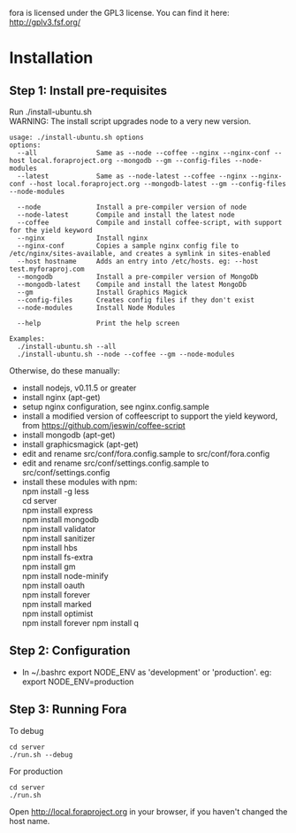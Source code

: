 fora is licensed under the GPL3 license.
You can find it here: http://gplv3.fsf.org/


Installation
============

Step 1: Install pre-requisites
------------------------------
Run ./install-ubuntu.sh  
WARNING: The install script upgrades node to a very new version.

```
usage: ./install-ubuntu.sh options
options:
  --all               Same as --node --coffee --nginx --nginx-conf --host local.foraproject.org --mongodb --gm --config-files --node-modules
  --latest            Same as --node-latest --coffee --nginx --nginx-conf --host local.foraproject.org --mongodb-latest --gm --config-files --node-modules

  --node              Install a pre-compiler version of node
  --node-latest       Compile and install the latest node
  --coffee            Compile and install coffee-script, with support for the yield keyword
  --nginx             Install nginx
  --nginx-conf        Copies a sample nginx config file to /etc/nginx/sites-available, and creates a symlink in sites-enabled
  --host hostname     Adds an entry into /etc/hosts. eg: --host test.myforaproj.com
  --mongodb           Install a pre-compiler version of MongoDb
  --mongodb-latest    Compile and install the latest MongoDb  
  --gm                Install Graphics Magick
  --config-files      Creates config files if they don't exist
  --node-modules      Install Node Modules

  --help              Print the help screen

Examples:
  ./install-ubuntu.sh --all
  ./install-ubuntu.sh --node --coffee --gm --node-modules
```

Otherwise, do these manually:
- install nodejs, v0.11.5 or greater
- install nginx (apt-get)
- setup nginx configuration, see nginx.config.sample
- install a modified version of coffeescript to support the yield keyword, from https://github.com/jeswin/coffee-script
- install mongodb (apt-get)
- install graphicsmagick (apt-get)
- edit and rename src/conf/fora.config.sample to src/conf/fora.config
- edit and rename src/conf/settings.config.sample to src/conf/settings.config
- install these modules with npm:  
    npm install -g less     
    cd server  
    npm install express  
    npm install mongodb  
    npm install validator  
    npm install sanitizer  
    npm install hbs  
    npm install fs-extra  
    npm install gm  
    npm install node-minify  
    npm install oauth  
    npm install forever  
    npm install marked  
    npm install optimist  
    npm install forever 
    npm install q 


Step 2: Configuration
---------------------
- In ~/.bashrc export NODE_ENV as 'development' or 'production'. eg: export NODE_ENV=production


Step 3: Running Fora
--------------------
To debug
```
cd server
./run.sh --debug
```

For production
```
cd server
./run.sh
```

Open http://local.foraproject.org in your browser, if you haven't changed the host name. 

